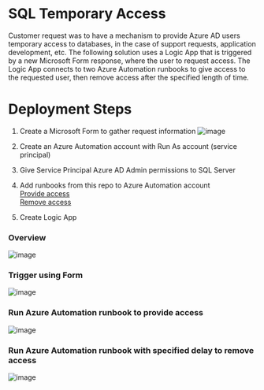 # SQL Temporary Access
Customer request was to have a mechanism to provide Azure AD users temporary access to databases, in the case of support requests, application development, etc. The following solution uses a Logic App that is triggered by a new Microsoft Form response, where the user to request access. The Logic App connects to two Azure Automation runbooks to give access to the requested user, then remove access after the specified length of time.



# Deployment Steps
1. Create a Microsoft Form to gather request information
![image](https://user-images.githubusercontent.com/76528226/118903878-a5e26a80-b8e6-11eb-8deb-d18281d6d9aa.png)

2. Create an Azure Automation account with Run As account (service principal)
3. Give Service Principal Azure AD Admin permissions to SQL Server
4. Add runbooks from this repo to Azure Automation account <br />
  [Provide access](https://github.com/Get-AZanushka/SQL-Temp-Roles/blob/main/New-SQLAzureUser.ps1) <br />
  [Remove access](https://github.com/Get-AZanushka/SQL-Temp-Roles/blob/main/Remove-SQLAzureUser.ps1) <br />
6. Create Logic App
### Overview
![image](https://user-images.githubusercontent.com/76528226/118903642-32d8f400-b8e6-11eb-8822-f59a0f8d9dbc.png)
### Trigger using Form
![image](https://user-images.githubusercontent.com/76528226/118905177-391c9f80-b8e9-11eb-9d60-c9276f803029.png)
### Run Azure Automation runbook to provide access
![image](https://user-images.githubusercontent.com/76528226/118905252-5cdfe580-b8e9-11eb-84d2-d840c77ed0f2.png)
### Run Azure Automation runbook with specified delay to remove access
![image](https://user-images.githubusercontent.com/76528226/118905311-77b25a00-b8e9-11eb-914e-314b92be0968.png)

